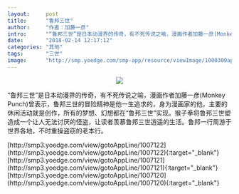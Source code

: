 ```yaml
---
layout:     post
title:      "鲁邦三世"
author:     "作者：加藤一彦"
intro:      "“鲁邦三世”是日本动漫界的传奇，有不死传说之喻，漫画作者加藤一彦(Monkey Punch)曾表示，鲁邦三世的冒险精神是他一生追求的，身为漫画家的他，主要的休闲活动就是创作，所有的梦想、幻想都在“鲁邦三世”实现。猴子拳将鲁邦三世塑造成一个让人无法讨厌的怪盗，让读者羡慕鲁邦三世逍遥的生活。鲁邦一行周游于世界各地，不时重操盗窃的老本行。"
date:       "2018-02-14 12:17:12"
categories: "其他"
tags:       "三世"
image:      "http://smp.yoedge.com/smp-app/resource/viewImage/1000300appline.png"
---
```

<div style="text-align: center">
<p><img src="http://smp.yoedge.com/smp-app/resource/viewImage/1000300appline.png"/></p>
</div>
<p class="post-meta">
<span>“鲁邦三世”是日本动漫界的传奇，有不死传说之喻，漫画作者加藤一彦(Monkey Punch)曾表示，鲁邦三世的冒险精神是他一生追求的，身为漫画家的他，主要的休闲活动就是创作，所有的梦想、幻想都在“鲁邦三世”实现。猴子拳将鲁邦三世塑造成一个让人无法讨厌的怪盗，让读者羡慕鲁邦三世逍遥的生活。鲁邦一行周游于世界各地，不时重操盗窃的老本行。</span>
</p>
[http://smp3.yoedge.com/view/gotoAppLine/1007122](http://smp3.yoedge.com/view/gotoAppLine/1007122){:target="_blank"}
[http://smp3.yoedge.com/view/gotoAppLine/1007121](http://smp3.yoedge.com/view/gotoAppLine/1007121){:target="_blank"}
[http://smp3.yoedge.com/view/gotoAppLine/1007120](http://smp3.yoedge.com/view/gotoAppLine/1007120){:target="_blank"}


